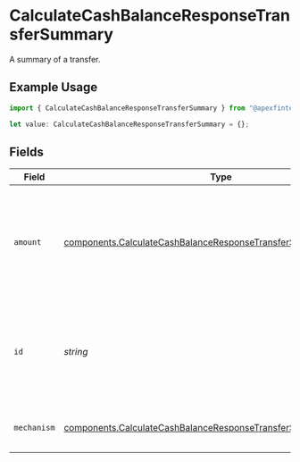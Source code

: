 # CalculateCashBalanceResponseTransferSummary

A summary of a transfer.

## Example Usage

```typescript
import { CalculateCashBalanceResponseTransferSummary } from "@apexfintechsolutions/ascend-sdk/models/components";

let value: CalculateCashBalanceResponseTransferSummary = {};
```

## Fields

| Field                                                                                                                                              | Type                                                                                                                                               | Required                                                                                                                                           | Description                                                                                                                                        | Example                                                                                                                                            |
| -------------------------------------------------------------------------------------------------------------------------------------------------- | -------------------------------------------------------------------------------------------------------------------------------------------------- | -------------------------------------------------------------------------------------------------------------------------------------------------- | -------------------------------------------------------------------------------------------------------------------------------------------------- | -------------------------------------------------------------------------------------------------------------------------------------------------- |
| `amount`                                                                                                                                           | [components.CalculateCashBalanceResponseTransferSummaryAmount](../../models/components/calculatecashbalanceresponsetransfersummaryamount.md)       | :heavy_minus_sign:                                                                                                                                 | The amount of the transfer in USD. The value will be positive for deposits and negative for withdrawals.                                           | {<br/>"value": "100.00"<br/>}                                                                                                                      |
| `id`                                                                                                                                               | *string*                                                                                                                                           | :heavy_minus_sign:                                                                                                                                 | The identifier of the transfer. The value is the last part of the transfer resource name.                                                          | 20230817000319                                                                                                                                     |
| `mechanism`                                                                                                                                        | [components.CalculateCashBalanceResponseTransferSummaryMechanism](../../models/components/calculatecashbalanceresponsetransfersummarymechanism.md) | :heavy_minus_sign:                                                                                                                                 | The mechanism of the transfer.                                                                                                                     | ACH                                                                                                                                                |